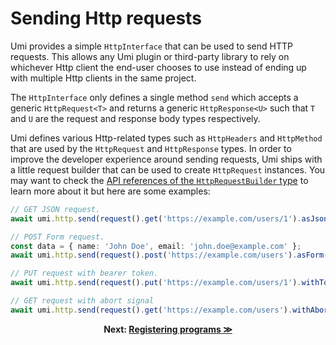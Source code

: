 # Sending Http requests

Umi provides a simple `HttpInterface` that can be used to send HTTP requests. This allows any Umi plugin or third-party library to rely on whichever Http client the end-user chooses to use instead of ending up with multiple Http clients in the same project.

The `HttpInterface` only defines a single method `send` which accepts a generic `HttpRequest<T>` and returns a generic `HttpResponse<U>` such that `T` and `U` are the request and response body types respectively.

Umi defines various Http-related types such as `HttpHeaders` and `HttpMethod` that are used by the `HttpRequest` and `HttpResponse` types. In order to improve the developer experience around sending requests, Umi ships with a little request builder that can be used to create `HttpRequest` instances. You may want to check the [API references of the `HttpRequestBuilder` type](https://umi-docs.vercel.app/classes/umi.HttpRequestBuilder.html) to learn more about it but here are some examples:

```ts
// GET JSON request.
await umi.http.send(request().get('https://example.com/users/1').asJson());

// POST Form request.
const data = { name: 'John Doe', email: 'john.doe@example.com' };
await umi.http.send(request().post('https://example.com/users').asForm().withData(data));

// PUT request with bearer token.
await umi.http.send(request().put('https://example.com/users/1').withToken('my-token'));

// GET request with abort signal
await umi.http.send(request().get('https://example.com/users').withAbortSignal(mySignal));
```

<p align="center">
<strong>Next: <a href="./programs.md">Registering programs ≫</a></strong>
</p>
